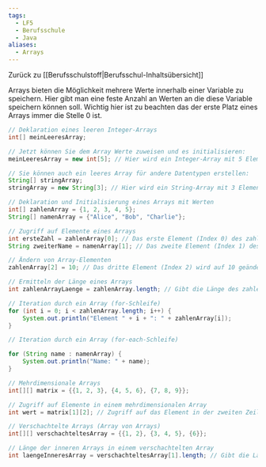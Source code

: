 ```yaml
---
tags:
  - LF5
  - Berufsschule
  - Java
aliases:
  - Arrays
---
```

Zurück zu [[Berufsschulstoff|Berufsschul-Inhaltsübersicht]]

Arrays bieten die Möglichkeit mehrere Werte innerhalb einer Variable zu speichern. Hier gibt man eine feste Anzahl an Werten an die diese Variable speichern können soll.  Wichtig hier ist zu beachten das der erste Platz eines Arrays immer die Stelle 0 ist.

```java
// Deklaration eines leeren Integer-Arrays 
int[] meinLeeresArray; 

// Jetzt können Sie dem Array Werte zuweisen und es initialisieren: 
meinLeeresArray = new int[5]; // Hier wird ein Integer-Array mit 5 Elementen erstellt 

// Sie können auch ein leeres Array für andere Datentypen erstellen: 
String[] stringArray; 
stringArray = new String[3]; // Hier wird ein String-Array mit 3 Elementen erstellt

// Deklaration und Initialisierung eines Arrays mit Werten
int[] zahlenArray = {1, 2, 3, 4, 5}; 
String[] namenArray = {"Alice", "Bob", "Charlie"}; 

// Zugriff auf Elemente eines Arrays 
int ersteZahl = zahlenArray[0]; // Das erste Element (Index 0) des zahlenArray 
String zweiterName = namenArray[1]; // Das zweite Element (Index 1) des namenArray 

// Ändern von Array-Elementen 
zahlenArray[2] = 10; // Das dritte Element (Index 2) wird auf 10 geändert 

// Ermitteln der Länge eines Arrays 
int zahlenArrayLaenge = zahlenArray.length; // Gibt die Länge des zahlenArray zurück 

// Iteration durch ein Array (for-Schleife) 
for (int i = 0; i < zahlenArray.length; i++) { 
	System.out.println("Element " + i + ": " + zahlenArray[i]);
} 

// Iteration durch ein Array (for-each-Schleife) 

for (String name : namenArray) {
	System.out.println("Name: " + name); 
} 

// Mehrdimensionale Arrays 
int[][] matrix = {{1, 2, 3}, {4, 5, 6}, {7, 8, 9}}; 

// Zugriff auf Elemente in einem mehrdimensionalen Array 
int wert = matrix[1][2]; // Zugriff auf das Element in der zweiten Zeile und dritten Spalte 

// Verschachtelte Arrays (Array von Arrays) 
int[][] verschachteltesArray = {{1, 2}, {3, 4, 5}, {6}}; 

// Länge der inneren Arrays in einem verschachtelten Array 
int laengeInneresArray = verschachteltesArray[1].length; // Gibt die Länge des zweiten inneren Arrays zurück
```